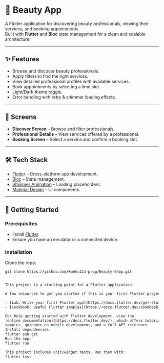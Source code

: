 # 💄 Beauty App

A Flutter application for discovering beauty professionals, viewing their services, and booking appointments.  
Built with **Flutter** and **Bloc** state management for a clean and scalable architecture.

---

## ✨ Features

- Browse and discover beauty professionals.
- Apply filters to find the right services.
- View detailed professional profiles with available services.
- Book appointments by selecting a time slot.
- Light/Dark theme toggle.
- Error handling with retry & shimmer loading effects.

---

## 📸 Screens

- **Discover Screen** – Browse and filter professionals.  
- **Professional Details** – View services offered by a professional.  
- **Booking Screen** – Select a service and confirm a booking slot.  

---

## 🛠️ Tech Stack

- [Flutter](https://flutter.dev/) – Cross-platform app development.
- [Bloc](https://bloclibrary.dev/) – State management.
- [Shimmer Animation](https://pub.dev/packages/shimmer_animation) – Loading placeholders.
- [Material Design](https://m3.material.io/) – UI components.

---

## 🚀 Getting Started

### Prerequisites
- Install [Flutter](https://docs.flutter.dev/get-started/install).
- Ensure you have an emulator or a connected device.

### Installation
Clone the repo:
```bash
git clone https://github.com/Kweku123-prog/Beauty-Shop.git


This project is a starting point for a Flutter application.

A few resources to get you started if this is your first Flutter project:

- [Lab: Write your first Flutter app](https://docs.flutter.dev/get-started/codelab)
- [Cookbook: Useful Flutter samples](https://docs.flutter.dev/cookbook)

For help getting started with Flutter development, view the
[online documentation](https://docs.flutter.dev/), which offers tutorials,
samples, guidance on mobile development, and a full API reference.
Install dependencies:
flutter pub get
Run the app:
flutter run

This project includes unit/widget tests. Run them with:
flutter test



